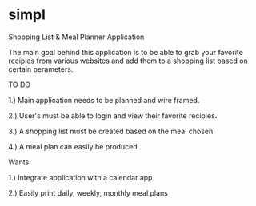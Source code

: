 # simpl
Shopping List &amp; Meal Planner Application

The main goal behind this application is to be able to grab your favorite recipies from various websites and add them to a shopping list based on certain perameters.

TO DO

1.) Main application needs to be planned and wire framed.

2.) User's must be able to login and view their favorite recipies.

3.) A shopping list must be created based on the meal chosen

4.) A meal plan can easily be produced

Wants

1.) Integrate application with a calendar app

2.) Easily print daily, weekly, monthly meal plans

